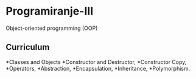 # Programiranje-III
Object-oriented programming (OOP)



## Curriculum
*Classes and Objects 
*Constructor and Destructor,
*Constructor Copy,
*Operators,
*Abstraction, 
*Encapsulation, 
*Inheritance, 
*Polymorphism.
